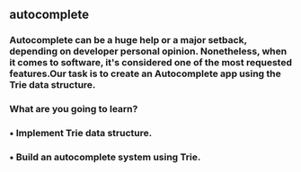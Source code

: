 ## autocomplete

### Autocomplete can be a huge help or a major setback, depending on developer personal opinion. Nonetheless, when it comes to software, it's considered one of the most requested features.Our task is to create an Autocomplete app using the Trie data structure.

### What are you going to learn?
### •	Implement Trie data structure.
### •	Build an autocomplete system using Trie.

